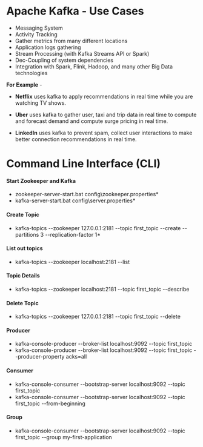 # Apache Kafka - Use Cases 

- Messaging System
- Activity Tracking
- Gather metrics from many different locations
- Application logs gathering
- Stream Processing (with Kafka Streams API or Spark)
- Dec-Coupling of system dependencies
- Integration with Spark, Flink, Hadoop, and many other Big Data technologies

**For Example** -

* **Netflix** uses kafka to apply recommendations in real time while you are watching TV shows.

* **Uber** uses kafka to gather user, taxi and trip data in real time to compute and forecast demand and compute surge pricing in real time.

* **LinkedIn** uses kafka to prevent spam, collect user interactions to make better connection recommendations in real time. 




# Command Line Interface (CLI)

#### Start Zookeeper and Kafka
* zookeeper-server-start.bat config\zookeeper.properties*
* kafka-server-start.bat config\server.properties*

#### Create Topic
* kafka-topics --zookeeper 127.0.0.1:2181 --topic first_topic --create --partitions 3 --replication-factor 1*

#### List out topics
* kafka-topics --zookeeper localhost:2181 --list

#### Topic Details
* kafka-topics --zookeeper localhost:2181 --topic first_topic --describe

#### Delete Topic
* kafka-topics --zookeeper 127.0.0.1:2181 --topic first_topic --delete

#### Producer
* kafka-console-producer --broker-list localhost:9092 --topic first_topic
* kafka-console-producer --broker-list localhost:9092 --topic first_topic --producer-property acks=all

#### Consumer
* kafka-console-consumer --bootstrap-server localhost:9092 --topic first_topic
* kafka-console-consumer --bootstrap-server localhost:9092 --topic first_topic --from-beginning

#### Group
* kafka-console-consumer --bootstrap-server localhost:9092 --topic first_topic --group my-first-application
